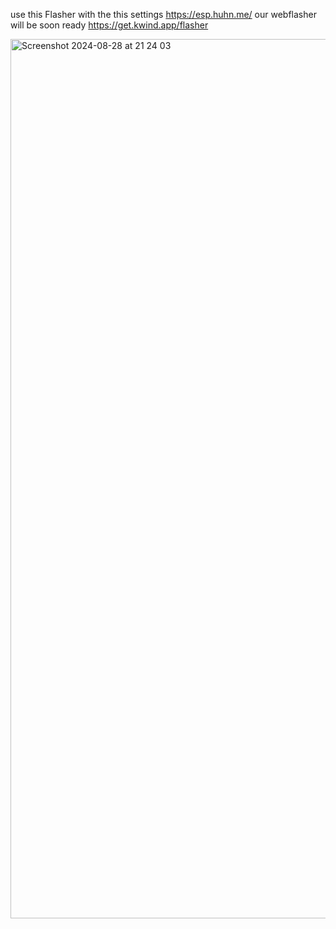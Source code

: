 use this Flasher with the this settings
https://esp.huhn.me/
our webflasher will be soon ready
https://get.kwind.app/flasher












<img width="1407" alt="Screenshot 2024-08-28 at 21 24 03" src="https://github.com/user-attachments/assets/0cd6a79f-6ce7-4bc3-9fc2-45648df5671d">
